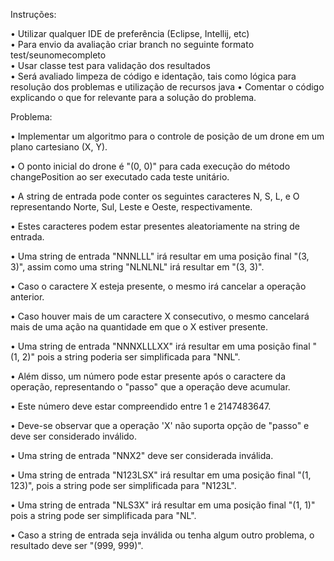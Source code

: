 Instruções:

•	Utilizar qualquer IDE de preferência (Eclipse, Intellij, etc)   
•	Para envio da avaliação criar branch no seguinte formato test/seunomecompleto  
•   	Usar classe test para validação dos resultados  
•   	Será avaliado limpeza de código e identação, tais como lógica para resolução dos problemas e utilização de recursos java
•	Comentar o código explicando o que for relevante para a solução do problema.

Problema:


•	Implementar um algoritmo para o controle de posição de um drone em um plano cartesiano (X, Y).

•	O ponto inicial do drone é "(0, 0)" para cada execução do método changePosition ao ser executado cada teste unitário.

•	A string de entrada pode conter os seguintes caracteres N, S, L, e O representando Norte, Sul, Leste e Oeste, respectivamente.

•	Estes caracteres podem estar presentes aleatoriamente na string de entrada.

•	Uma string de entrada "NNNLLL" irá resultar em uma posição final "(3, 3)", assim como uma string "NLNLNL" irá resultar em "(3, 3)".

•	Caso o caractere X esteja presente, o mesmo irá cancelar a operação anterior.

•	Caso houver mais de um caractere X consecutivo, o mesmo cancelará mais de uma ação na quantidade em que o X estiver presente.

•	Uma string de entrada "NNNXLLLXX" irá resultar em uma posição final "(1, 2)" pois a string poderia ser simplificada para "NNL".

•	Além disso, um número pode estar presente após o caractere da operação, representando o "passo" que a operação deve acumular.

•	Este número deve estar compreendido entre 1 e 2147483647.

•	Deve-se observar que a operação 'X' não suporta opção de "passo" e deve ser considerado inválido.

•	Uma string de entrada "NNX2" deve ser considerada inválida.

•	Uma string de entrada "N123LSX" irá resultar em uma posição final "(1, 123)", pois a string pode ser simplificada para "N123L".

•	Uma string de entrada "NLS3X" irá resultar em uma posição final "(1, 1)" pois a string pode ser simplificada para "NL".

•	Caso a string de entrada seja inválida ou tenha algum outro problema, o resultado deve ser "(999, 999)".
